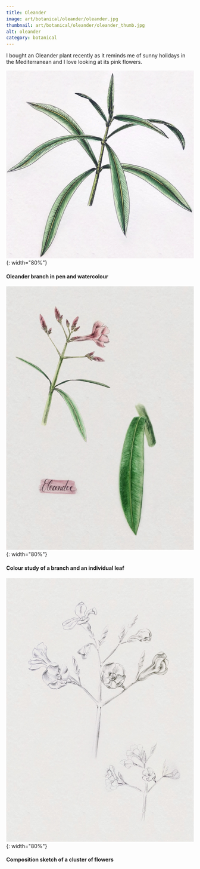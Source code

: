 ```yaml
---
title: Oleander
image: art/botanical/oleander/oleander.jpg
thumbnail: art/botanical/oleander/oleander_thumb.jpg
alt: oleander
category: botanical
---
```


I bought an Oleander plant recently as it reminds me of sunny holidays in the Mediterranean and I love looking at its pink flowers.

![oleander branch](./assets/img/art/botanical/oleander/oleander_branch.jpg){: width="80%"}

#### Oleander branch in pen and watercolour

![oleander leaf](./assets/img/art/botanical/oleander/oleander_leaf.jpg){: width="80%"}

#### Colour study of a branch and an individual leaf

![oleander sketch](./assets/img/art/botanical/oleander/oleander_sketch.jpg){: width="80%"}

#### Composition sketch of a cluster of flowers
